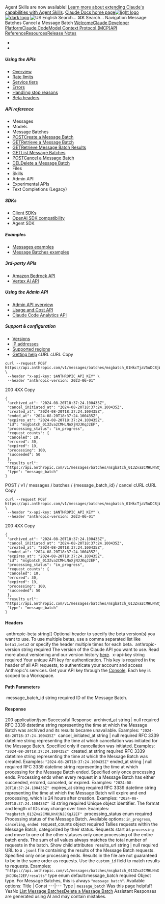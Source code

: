 Agent Skills are now available! [Learn more about extending Claude's capabilities with Agent Skills](/en/docs/agents-and-tools/agent-skills/overview).
[Claude Docs home page![light logo](https://mintcdn.com/anthropic-claude-docs/DcI2Ybid7ZEnFaf0/logo/light.svg?fit=max&auto=format&n=DcI2Ybid7ZEnFaf0&q=85&s=c877c45432515ee69194cb19e9f983a2)![dark logo](https://mintcdn.com/anthropic-claude-docs/DcI2Ybid7ZEnFaf0/logo/dark.svg?fit=max&auto=format&n=DcI2Ybid7ZEnFaf0&q=85&s=f5bb877be0cb3cba86cf6d7c88185216)](/)
![US](https://d3gk2c5xim1je2.cloudfront.net/flags/US.svg)
English
Search...
⌘K
Search...
Navigation
Message Batches
Cancel a Message Batch
[Welcome](/en/home)[Claude Developer Platform](/en/docs/intro)[Claude Code](/en/docs/claude-code/overview)[Model Context Protocol (MCP)](/en/docs/mcp)[API Reference](/en/api/messages)[Resources](/en/resources/overview)[Release Notes](/en/release-notes/overview)
* [](/en/docs/intro)
* [](/en/api/overview)
##### Using the APIs
 * [Overview](/en/api/overview)
 * [Rate limits](/en/api/rate-limits)
 * [Service tiers](/en/api/service-tiers)
 * [Errors](/en/api/errors)
 * [Handling stop reasons](/en/api/handling-stop-reasons)
 * [Beta headers](/en/api/beta-headers)
##### API reference
 * Messages
 * Models
 * Message Batches
 * [POSTCreate a Message Batch](/en/api/creating-message-batches)
 * [GETRetrieve a Message Batch](/en/api/retrieving-message-batches)
 * [GETRetrieve Message Batch Results](/en/api/retrieving-message-batch-results)
 * [GETList Message Batches](/en/api/listing-message-batches)
 * [POSTCancel a Message Batch](/en/api/canceling-message-batches)
 * [DELDelete a Message Batch](/en/api/deleting-message-batches)
 * Files
 * Skills
 * Admin API
 * Experimental APIs
 * Text Completions (Legacy)
##### SDKs
 * [Client SDKs](/en/api/client-sdks)
 * [OpenAI SDK compatibility](/en/api/openai-sdk)
 * Agent SDK
##### Examples
 * [Messages examples](/en/api/messages-examples)
 * [Message Batches examples](/en/api/messages-batch-examples)
##### 3rd-party APIs
 * [Amazon Bedrock API](/en/api/claude-on-amazon-bedrock)
 * [Vertex AI API](/en/api/claude-on-vertex-ai)
##### Using the Admin API
 * [Admin API overview](/en/api/administration-api)
 * [Usage and Cost API](/en/api/usage-cost-api)
 * [Claude Code Analytics API](/en/api/claude-code-analytics-api)
##### Support & configuration
 * [Versions](/en/api/versioning)
 * [IP addresses](/en/api/ip-addresses)
 * [Supported regions](/en/api/supported-regions)
 * [Getting help](/en/api/getting-help)
cURL
cURL
Copy
```
curl --request POST https://api.anthropic.com/v1/messages/batches/msgbatch_01HkcTjaV5uDC8jWR4ZsDV8d/cancel \
 --header "x-api-key: $ANTHROPIC_API_KEY" \
 --header "anthropic-version: 2023-06-01"
```
200
4XX
Copy
```
{
 "archived_at": "2024-08-20T18:37:24.100435Z",
 "cancel_initiated_at": "2024-08-20T18:37:24.100435Z",
 "created_at": "2024-08-20T18:37:24.100435Z",
 "ended_at": "2024-08-20T18:37:24.100435Z",
 "expires_at": "2024-08-20T18:37:24.100435Z",
 "id": "msgbatch_013Zva2CMHLNnXjNJJKqJ2EF",
 "processing_status": "in_progress",
 "request_counts": {
 "canceled": 10,
 "errored": 30,
 "expired": 10,
 "processing": 100,
 "succeeded": 50
 },
 "results_url": "https://api.anthropic.com/v1/messages/batches/msgbatch_013Zva2CMHLNnXjNJJKqJ2EF/results",
 "type": "message_batch"
}
```
POST
/
v1
/
messages
/
batches
/
{message_batch_id}
/
cancel
cURL
cURL
Copy
```
curl --request POST https://api.anthropic.com/v1/messages/batches/msgbatch_01HkcTjaV5uDC8jWR4ZsDV8d/cancel \
 --header "x-api-key: $ANTHROPIC_API_KEY" \
 --header "anthropic-version: 2023-06-01"
```
200
4XX
Copy
```
{
 "archived_at": "2024-08-20T18:37:24.100435Z",
 "cancel_initiated_at": "2024-08-20T18:37:24.100435Z",
 "created_at": "2024-08-20T18:37:24.100435Z",
 "ended_at": "2024-08-20T18:37:24.100435Z",
 "expires_at": "2024-08-20T18:37:24.100435Z",
 "id": "msgbatch_013Zva2CMHLNnXjNJJKqJ2EF",
 "processing_status": "in_progress",
 "request_counts": {
 "canceled": 10,
 "errored": 30,
 "expired": 10,
 "processing": 100,
 "succeeded": 50
 },
 "results_url": "https://api.anthropic.com/v1/messages/batches/msgbatch_013Zva2CMHLNnXjNJJKqJ2EF/results",
 "type": "message_batch"
}
```
#### Headers
[​](#parameter-anthropic-beta)
anthropic-beta
string[]
Optional header to specify the beta version(s) you want to use.
To use multiple betas, use a comma separated list like `beta1,beta2` or specify the header multiple times for each beta.
[​](#parameter-anthropic-version)
anthropic-version
string
required
The version of the Claude API you want to use.
Read more about versioning and our version history [here](https://docs.claude.com/en/api/versioning).
[​](#parameter-x-api-key)
x-api-key
string
required
Your unique API key for authentication.
This key is required in the header of all API requests, to authenticate your account and access Anthropic's services. Get your API key through the [Console](https://console.anthropic.com/settings/keys). Each key is scoped to a Workspace.
#### Path Parameters
[​](#parameter-message-batch-id)
message_batch_id
string
required
ID of the Message Batch.
#### Response
200
application/json
Successful Response
[​](#response-archived-at)
archived_at
string<date-time> | null
required
RFC 3339 datetime string representing the time at which the Message Batch was archived and its results became unavailable.
Examples:
`"2024-08-20T18:37:24.100435Z"`
[​](#response-cancel-initiated-at)
cancel_initiated_at
string<date-time> | null
required
RFC 3339 datetime string representing the time at which cancellation was initiated for the Message Batch. Specified only if cancellation was initiated.
Examples:
`"2024-08-20T18:37:24.100435Z"`
[​](#response-created-at)
created_at
string<date-time>
required
RFC 3339 datetime string representing the time at which the Message Batch was created.
Examples:
`"2024-08-20T18:37:24.100435Z"`
[​](#response-ended-at)
ended_at
string<date-time> | null
required
RFC 3339 datetime string representing the time at which processing for the Message Batch ended. Specified only once processing ends.
Processing ends when every request in a Message Batch has either succeeded, errored, canceled, or expired.
Examples:
`"2024-08-20T18:37:24.100435Z"`
[​](#response-expires-at)
expires_at
string<date-time>
required
RFC 3339 datetime string representing the time at which the Message Batch will expire and end processing, which is 24 hours after creation.
Examples:
`"2024-08-20T18:37:24.100435Z"`
[​](#response-id)
id
string
required
Unique object identifier.
The format and length of IDs may change over time.
Examples:
`"msgbatch_013Zva2CMHLNnXjNJJKqJ2EF"`
[​](#response-processing-status)
processing_status
enum<string>
required
Processing status of the Message Batch.
Available options:
`in_progress`,
`canceling`,
`ended`
[​](#response-request-counts)
request_counts
object
required
Tallies requests within the Message Batch, categorized by their status.
Requests start as `processing` and move to one of the other statuses only once processing of the entire batch ends. The sum of all values always matches the total number of requests in the batch.
Show child attributes
[​](#response-results-url)
results_url
string | null
required
URL to a `.jsonl` file containing the results of the Message Batch requests. Specified only once processing ends.
Results in the file are not guaranteed to be in the same order as requests. Use the `custom_id` field to match results to requests.
Examples:
`"https://api.anthropic.com/v1/messages/batches/msgbatch_013Zva2CMHLNnXjNJJKqJ2EF/results"`
[​](#response-type)
type
enum<string>
default:message_batch
required
Object type.
For Message Batches, this is always `"message_batch"`.
Available options: Title | Const 
---|--- 
Type | `message_batch` 
Was this page helpful?
YesNo
[List Message Batches](/en/api/listing-message-batches)[Delete a Message Batch](/en/api/deleting-message-batches)
Assistant
Responses are generated using AI and may contain mistakes.